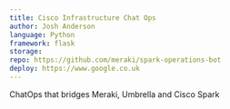 ```yaml
---
title: Cisco Infrastructure Chat Ops
author: Josh Anderson
language: Python
framework: flask
storage:
repo: https://github.com/meraki/spark-operations-bot
deploy: https://www.google.co.uk
---
```


ChatOps that bridges Meraki, Umbrella and Cisco Spark
